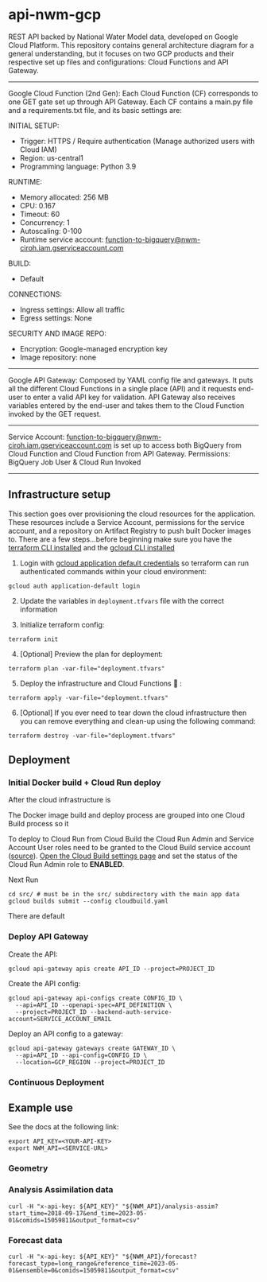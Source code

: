 # api-nwm-gcp
REST API backed by National Water Model data, developed on Google Cloud Platform. This repository contains general architecture diagram for a general understanding, but it focuses on two GCP products and their respective set up files and configurations: Cloud Functions and API Gateway.

--------------------------------
Google Cloud Function (2nd Gen):
Each Cloud Function (CF) corresponds to one GET gate set up through API Gateway. Each CF contains a main.py file and a requirements.txt file, and its basic settings are:

INITIAL SETUP:
- Trigger: HTTPS / Require authentication (Manage authorized users with Cloud IAM)
- Region: us-central1
- Programming language: Python 3.9

RUNTIME:
- Memory allocated: 256 MB
- CPU: 0.167
- Timeout: 60
- Concurrency: 1
- Autoscaling: 0-100
- Runtime service account: function-to-bigquery@nwm-ciroh.iam.gserviceaccount.com

BUILD:
- Default

CONNECTIONS:
- Ingress settings: Allow all traffic
- Egress settings: None

SECURITY AND IMAGE REPO:
- Encryption: Google-managed encryption key
- Image repository: none

--------------------------------
Google API Gateway:
Composed by YAML config file and gateways. It puts all the different Cloud Functions in a single place (API) and it requests end-user to enter a valid API key for validation. API Gateway also receives variables entered by the end-user and takes them to the Cloud Function invoked by the GET request. 

--------------------------------
Service Account:
function-to-bigquery@nwm-ciroh.iam.gserviceaccount.com is set up to access both BigQuery from Cloud Function and Cloud Function from API Gateway. Permissions: BigQuery Job User & Cloud Run Invoked

--------------------------------


## Infrastructure setup

This section goes over provisioning the cloud resources for the application. These resources include a Service Account, permissions for the service account, and a repository on Artifact Registry to push built Docker images to. There are a few steps...before beginning make sure you have the [terraform CLI installed](https://developer.hashicorp.com/terraform/tutorials/aws-get-started/install-cli) and the [gcloud CLI installed](https://cloud.google.com/sdk/docs/install)


1. Login with [gcloud application default credentials](https://cloud.google.com/docs/authentication/provide-credentials-adc#local-dev) so terraform can run authenticated commands within your cloud environment:

```
gcloud auth application-default login
```

2. Update the variables in `deployment.tfvars` file with the correct information 

3. Initialize terraform config:

```
terraform init
```

4. [Optional] Preview the plan for deployment:

```
terraform plan -var-file="deployment.tfvars"
```

5. Deploy the infrastructure and Cloud Functions 🚀 :

```
terraform apply -var-file="deployment.tfvars"
```

6. [Optional] If you ever need to tear down the cloud infrastructure then you can remove everything and clean-up using the following command:

```
terraform destroy -var-file="deployment.tfvars"
```

## Deployment

### Initial Docker build + Cloud Run deploy

After the cloud infrastructure is 

The Docker image build and deploy process are grouped into one Cloud Build process so it

To deploy to Cloud Run from Cloud Build the Cloud Run Admin and Service Account User roles need to be granted to the Cloud Build service account ([source]()). [Open the Cloud Build settings page](https://console.cloud.google.com/cloud-build/settings) and set the status of the Cloud Run Admin role to **ENABLED**.

Next Run 

```
cd src/ # must be in the src/ subdirectory with the main app data
gcloud builds submit --config cloudbuild.yaml
```

There are default 

### Deploy API Gateway

Create the API:

```
gcloud api-gateway apis create API_ID --project=PROJECT_ID
```

Create the API config:

```
gcloud api-gateway api-configs create CONFIG_ID \
  --api=API_ID --openapi-spec=API_DEFINITION \
  --project=PROJECT_ID --backend-auth-service-account=SERVICE_ACCOUNT_EMAIL
```

Deploy an API config to a gateway:

```
gcloud api-gateway gateways create GATEWAY_ID \
  --api=API_ID --api-config=CONFIG_ID \
  --location=GCP_REGION --project=PROJECT_ID
```

### Continuous Deployment



## Example use

See the docs at the following link:

```
export API_KEY=<YOUR-API-KEY>
export NWM_API=<SERVICE-URL>
```

### Geometry



### Analysis Assimilation data

```
curl -H "x-api-key: ${API_KEY}" "${NWM_API}/analysis-assim?start_time=2018-09-17&end_time=2023-05-01&comids=15059811&output_format=csv"
```

### Forecast data

```
curl -H "x-api-key: ${API_KEY}" "${NWM_API}/forecast?forecast_type=long_range&reference_time=2023-05-01&ensemble=0&comids=15059811&output_format=csv"
```